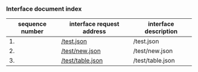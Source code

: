 ### Interface document index
|sequence number |interface request address|interface description |
| -------- | -------- |-------- | 
|1. |[/test.json](../doc/test.md)|/test.json|
|2. |[/test/new.json](../doc/test/new.md)|/test/new.json|
|3. |[/test/table.json](../doc/test/table.md)|/test/table.json|
